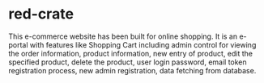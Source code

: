 # red-crate
This e-commerce website has been built for online shopping. It is an e-portal with features like Shopping Cart including admin control for viewing the order information, product information, new entry of product, edit the specified product, delete the product, user login password, email token registration process, new admin registration, data fetching from database.
